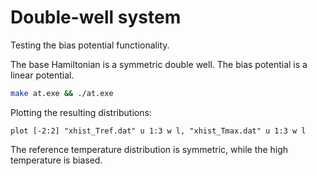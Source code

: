 # Double-well system

Testing the bias potential functionality.

The base Hamiltonian is a symmetric double well.
The bias potential is a linear potential.

```sh
make at.exe && ./at.exe
```

Plotting the resulting distributions:

```gnuplot
plot [-2:2] "xhist_Tref.dat" u 1:3 w l, "xhist_Tmax.dat" u 1:3 w l
```

The reference temperature distribution is symmetric,
while the high temperature is biased.

